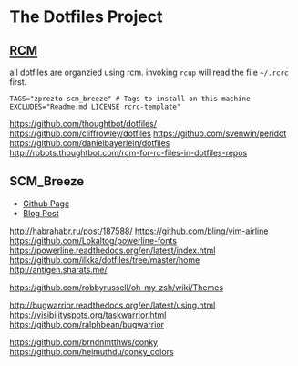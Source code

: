 # The Dotfiles Project

## [RCM](https://github.com/thoughtbot/rcm)

all dotfiles are organzied using rcm.
invoking `rcup` will read the file `~/.rcrc` first.


    TAGS="zprezto scm_breeze" # Tags to install on this machine
    EXCLUDES="Readme.md LICENSE rcrc-template"


https://github.com/thoughtbot/dotfiles/
https://github.com/cliffrowley/dotfiles
https://github.com/svenwin/peridot
https://github.com/danielbayerlein/dotfiles
http://robots.thoughtbot.com/rcm-for-rc-files-in-dotfiles-repos

## SCM_Breeze

* [Github Page](https://github.com/ndbroadbent/scm_breeze)
* [Blog Post](http://madebynathan.com/2011/10/18/git-shortcuts-like-youve-never-seen-before/)


http://habrahabr.ru/post/187588/
https://github.com/bling/vim-airline
https://github.com/Lokaltog/powerline-fonts
https://powerline.readthedocs.org/en/latest/index.html
https://github.com/ilkka/dotfiles/tree/master/home
http://antigen.sharats.me/

https://github.com/robbyrussell/oh-my-zsh/wiki/Themes



http://bugwarrior.readthedocs.org/en/latest/using.html
https://visibilityspots.org/taskwarrior.html
https://github.com/ralphbean/bugwarrior

https://github.com/brndnmtthws/conky
https://github.com/helmuthdu/conky_colors
